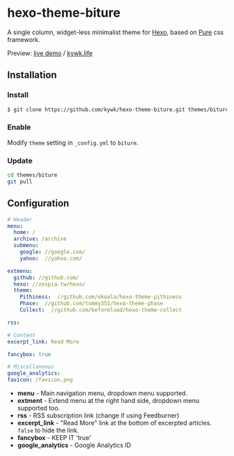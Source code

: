 # hexo-theme-biture

A single column, widget-less minimalist theme for [Hexo], based on [Pure] css framework.

Preview: [live demo](http://kywk.github.io/hexo-theme-biture) / [kywk.life](http://kywk.github.io/)


## Installation

### Install

``` bash
$ git clone https://github.com/kywk/hexo-theme-biture.git themes/biture
```

### Enable

Modify `theme` setting in `_config.yml` to `biture`.

### Update

``` bash
cd themes/biture
git pull
```


## Configuration

``` yml
# Header
menu:
  home: /
  archive: /archive
  submenu:
    google: //google.com/
    yahoo:  //yahoo.com/

extmenu:
  github: //github.com/
  hexo: //zespia.tw/hexo/
  theme:
    Pithiness:  //github.com/okoala/hexo-theme-pithiness
    Phase:  //github.com/tommy351/hexo-theme-phase
    Collect:  //github.com/beforeload/hexo-theme-collect

rss:

# Content
excerpt_link: Read More

fancybox: true

# Miscellaneous
google_analytics:
favicon: /favicon.png
```
- **menu** - Main navigation menu, dropdown menu supported.
- **extment** - Extend menu at the right hand side, dropdown menu supported too.
- **rss** - RSS subscription link (change if using Feedburner)
- **excerpt_link** - "Read More" link at the bottom of excerpted articles. `false` to hide the link.
- **fancybox** - KEEP IT 'true'
- **google_analytics** - Google Analytics ID


[Hexo]: http://zespia.tw/hexo/
[Pure]: http://purecss.io/
